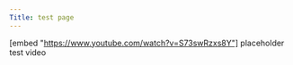 ```yaml
---
Title: test page
---
```


[embed "https://www.youtube.com/watch?v=S73swRzxs8Y"]
placeholder test video
